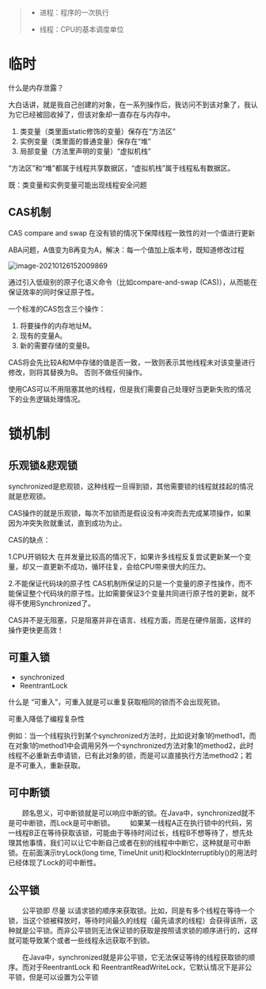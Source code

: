 > - 进程：程序的一次执行
>
> - 线程：CPU的基本调度单位

# 临时

什么是内存泄露？

大白话讲，就是我自己创建的对象，在一系列操作后，我访问不到该对象了，我认为它已经被回收掉了，但该对象却一直存在与内存中。



1. 类变量（类里面static修饰的变量）保存在“方法区”
2. 实例变量（类里面的普通变量）保存在“堆”
3. 局部变量（方法里声明的变量）“虚拟机栈”

“方法区”和“堆”都属于线程共享数据区，“虚拟机栈”属于线程私有数据区。

既：类变量和实例变量可能出现线程安全问题

## CAS机制

CAS  compare and swap 在没有锁的情况下保障线程一致性的对一个值进行更新

ABA问题，A值变为B再变为A，解决：每一个值加上版本号，既知道修改过程

![image-20210126152009869](https://tva1.sinaimg.cn/large/008eGmZEly1gn17r7ifepj30ym0mojtl.jpg)

通过引入低级别的原子化语义命令（比如compare-and-swap (CAS)），从而能在保证效率的同时保证原子性。

一个标准的CAS包含三个操作：

1. 将要操作的内存地址M。
2. 现有的变量A。
3. 新的需要存储的变量B。

CAS将会先比较A和M中存储的值是否一致，一致则表示其他线程未对该变量进行修改，则将其替换为B。 否则不做任何操作。

使用CAS可以不用阻塞其他的线程，但是我们需要自己处理好当更新失败的情况下的业务逻辑处理情况。

# 锁机制

## 乐观锁&悲观锁

synchronized是悲观锁，这种线程一旦得到锁，其他需要锁的线程就挂起的情况就是悲观锁。

CAS操作的就是乐观锁，每次不加锁而是假设没有冲突而去完成某项操作，如果因为冲突失败就重试，直到成功为止。

CAS的缺点：

1.CPU开销较大
 在并发量比较高的情况下，如果许多线程反复尝试更新某一个变量，却又一直更新不成功，循环往复，会给CPU带来很大的压力。

2.不能保证代码块的原子性
 CAS机制所保证的只是一个变量的原子性操作，而不能保证整个代码块的原子性。比如需要保证3个变量共同进行原子性的更新，就不得不使用Synchronized了。

CAS并不是无阻塞，只是阻塞并非在语言、线程方面，而是在硬件层面，这样的操作更快更高效！

## 可重入锁

- synchronized
- ReentrantLock

什么是 “可重入”，可重入就是可以重复获取相同的锁而不会出现死锁。

可重入降低了编程复杂性

例如：当一个线程执行到某个synchronized方法时，比如说对象1的method1，而在对象1的method1中会调用另外一个synchronized方法对象1的method2，此时线程不必重新去申请锁，已有此对象的锁，而是可以直接执行方法method2；若是不可重入，重新获取。

## 可中断锁

　　顾名思义，可中断锁就是可以响应中断的锁。在Java中，synchronized就不是可中断锁，而Lock是可中断锁。
　　如果某一线程A正在执行锁中的代码，另一线程B正在等待获取该锁，可能由于等待时间过长，线程B不想等待了，想先处理其他事情，我们可以让它中断自己或者在别的线程中中断它，这种就是可中断锁。在前面演示tryLock(long time, TimeUnit unit)和lockInterruptibly()的用法时已经体现了Lock的可中断性。

## 公平锁

　　公平锁即 尽量 以请求锁的顺序来获取锁。比如，同是有多个线程在等待一个锁，当这个锁被释放时，等待时间最久的线程（最先请求的线程）会获得该所，这种就是公平锁。而非公平锁则无法保证锁的获取是按照请求锁的顺序进行的，这样就可能导致某个或者一些线程永远获取不到锁。

　　在Java中，synchronized就是非公平锁，它无法保证等待的线程获取锁的顺序。而对于ReentrantLock 和 ReentrantReadWriteLock，它默认情况下是非公平锁，但是可以设置为公平锁